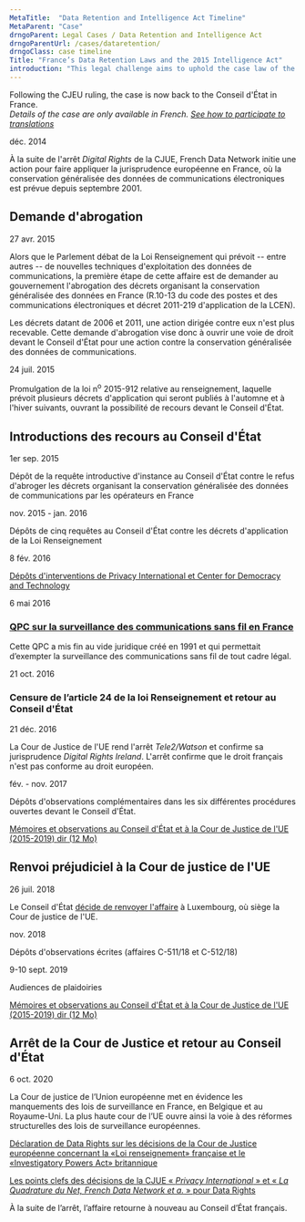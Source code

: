 ```yaml
---
MetaTitle:  "Data Retention and Intelligence Act Timeline"
MetaParent: "Case"
drngoParent: Legal Cases / Data Retention and Intelligence Act
drngoParentUrl: /cases/dataretention/
drngoClass: case timeline
Title: "France’s Data Retention Laws and the 2015 Intelligence Act"
introduction: "This legal challenge aims to uphold the case law of the Court of Justice of the EU in France."
---
```



Following the CJEU ruling, the case is now back to the Conseil d'État in France.  
*Details of the case are only available in French. [See how to participate to translations](/action/translate/)*

<div class="event-date">déc. 2014</div>

À la suite de l'arrêt *Digital Rights* de la CJUE, French Data Network initie une action pour faire appliquer la jurisprudence européenne en France, où la conservation généralisée des données de communications électroniques est prévue depuis septembre 2001.

## Demande d'abrogation

<div class="event-date">27 avr. 2015</div>

Alors que le Parlement débat de la Loi Renseignement qui prévoit -- entre autres -- de nouvelles techniques d'exploitation des données de communications, la première étape de cette affaire est de demander au gouvernement l'abrogation des décrets organisant la conservation généralisée des données en France (R.10-13 du code des postes et des communications électroniques et décret 2011-219 d'application de la LCEN).

Les décrets datant de 2006 et 2011, une action dirigée contre eux n'est plus recevable. Cette demande d'abrogation vise donc à ouvrir une voie de droit devant le Conseil d'État pour une action contre la conservation généralisée des données de communications.

<div class="event-date">24 juil. 2015</div>

Promulgation de la loi n<sup>o</sup> 2015-912 relative au renseignement, laquelle prévoit plusieurs décrets d'application qui seront publiés à l'automne et à l'hiver suivants, ouvrant la possibilité de recours devant le Conseil d'État.

## Introductions des recours au Conseil d'État

<div class="event-date">1er sep. 2015</div>

Dépôt de la requête introductive d'instance au Conseil d'État contre le refus d'abroger les décrets organisant la conservation généralisée des données de communications par les opérateurs en France

<div class="event-date">nov. 2015 - jan. 2016</div>

Dépôts de cinq requêtes au Conseil d'État contre les décrets d'application de la Loi Renseignement

<div class="event-date">8 fév. 2016</div>

[Dépôts d'interventions de Privacy International et Center for Democracy and Technology](https://www.privacyinternational.org/legal-action/lqdn-fdn-and-others-v-france)

<div class="event-date">6 mai 2016</div>

### [QPC sur la surveillance des communications sans fil en France](../../wireless-exception)

Cette QPC a mis fin au vide juridique créé en 1991 et qui permettait d’exempter la surveillance des communications sans fil de tout cadre légal. 

<div class="event-date">21 oct. 2016</div>

### Censure de l’article 24 de la loi Renseignement et retour au Conseil d'État

<div class="event-date">21 déc. 2016</div>

La Cour de Justice de l'UE rend l'arrêt *Tele2/Watson* et confirme sa jurisprudence *Digital Rights Ireland*. L'arrêt confirme que le droit français n'est pas conforme au droit européen.

<div class="event-date">fév. - nov. 2017</div>

Dépôts d'observations complémentaires dans les six différentes procédures ouvertes devant le Conseil d'État.

<a class="attachment document" href="https://data.datarights.ngo/s/aQHiDTssXkPbqDB">
<p class="filename">Mémoires et observations au Conseil d'État et à la Cour de Justice de l'UE (2015-2019)
<span class="filetype dir">dir (12 Mo)</span></p>
</a>

## Renvoi préjudiciel à la Cour de justice de l'UE

<div class="event-date">26 juil. 2018</div>

Le Conseil d'État [décide de renvoyer l'affaire](https://www.legifrance.gouv.fr/affichJuriAdmin.do?oldAction=rechJuriAdmin&idTexte=CETATEXT000037253930&fastReqId=2082517168&fastPos=1) à Luxembourg, où siège la Cour de justice de l'UE.

<div class="event-date">nov. 2018</div>

Dépôts d'observations écrites (affaires C-511/18 et C-512/18)

<div class="event-date">9-10 sept. 2019</div>

Audiences de plaidoiries 

<a class="attachment document" href="https://data.datarights.ngo/s/aQHiDTssXkPbqDB">
<p class="filename">Mémoires et observations au Conseil d'État et à la Cour de Justice de l'UE (2015-2019)
<span class="filetype dir">dir (12 Mo)</span></p>
</a>

## Arrêt de la Cour de Justice et retour au Conseil d'État

<div class="event-date">6 oct. 2020</div>

La Cour de justice de l’Union européenne met en évidence les manquements des lois de surveillance en France, en Belgique et au Royaume-Uni. La plus haute cour de l’UE ouvre ainsi la voie à des réformes structurelles des lois de surveillance européennes. 

[Déclaration de Data Rights sur les décisions de la Cour de Justice européenne concernant la «Loi renseignement» française et le «Investigatory Powers Act» britannique](/news/2020-10-06-eucj-mass-surveillance-data-retention)

[Les points clefs des décisions de la CJUE «&nbsp;<em>Privacy International</em>&nbsp;» et «&nbsp;<em>La Quadrature du Net, French Data Network et a.</em>&nbsp;» pour Data Rights](../2020-10-eucj-takeaways/)

À la suite de l’arrêt, l’affaire retourne à nouveau au Conseil d’État français.
